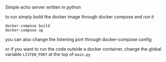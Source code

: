 Simple echo server written in python

to run simply build the docker image through docker compose and run it

```
docker-compose build
docker-compose up
```

you can also change the listening port through docker-compose config

or if you want to run the code outside a docker container, change the global variable `LISTEN_PORT` at the top of `main.py`

